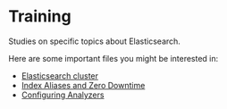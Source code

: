 # Training
Studies on specific topics about Elasticsearch.

Here are some important files you might be interested in:
- [Elasticsearch cluster](cluster/README.md)
- [Index Aliases and Zero Downtime](index-aliases/README.md)
- [Configuring Analyzers](index-management/README.md)